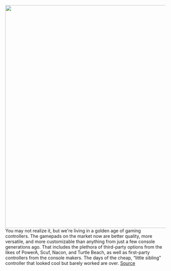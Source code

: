 <img src='https://cdn.vox-cdn.com/thumbor/sI5I4ItLPNDorlbiwfnYGxNI_vk=/0x0:2040x1360/1200x675/filters:focal(857x517:1183x843)/cdn.vox-cdn.com/uploads/chorus_image/image/70908925/acastro_220505_5198_0001.0.jpg' width='700px' /><br/>
You may not realize it, but we're living in a golden age of gaming controllers. The gamepads on the market now are better quality, more versatile, and more customizable than anything from just a few console generations ago. That includes the plethora of third-party options from the likes of PowerA, Scuf, Nacon, and Turtle Beach, as well as first-party controllers from the console makers. The days of the cheap, “little sibling” controller that looked cool but barely worked are over.
<a href='https://www.theverge.com/23025443/best-xbox-controllers-one-series-x-s'> Source <a/>